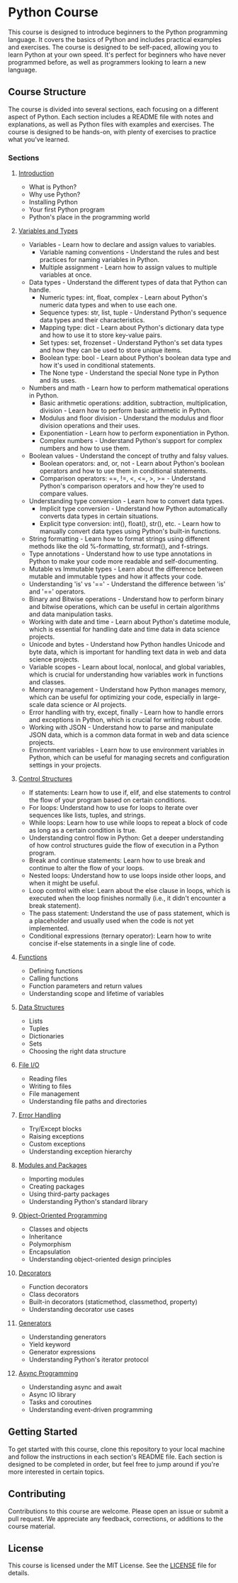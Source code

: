 # Python Course

This course is designed to introduce beginners to the Python programming language. It covers the basics of Python and includes practical examples and exercises. The course is designed to be self-paced, allowing you to learn Python at your own speed. It's perfect for beginners who have never programmed before, as well as programmers looking to learn a new language.

## Course Structure

The course is divided into several sections, each focusing on a different aspect of Python. Each section includes a README file with notes and explanations, as well as Python files with examples and exercises. The course is designed to be hands-on, with plenty of exercises to practice what you've learned.

### Sections

1. [Introduction](./introduction/README.md)
    - What is Python?
    - Why use Python?
    - Installing Python
    - Your first Python program
    - Python's place in the programming world

2. [Variables and Types](./variables_and_types/README.md)
    - Variables - Learn how to declare and assign values to variables.
        - Variable naming conventions - Understand the rules and best practices for naming variables in Python.
        - Multiple assignment - Learn how to assign values to multiple variables at once.
    - Data types - Understand the different types of data that Python can handle.
        - Numeric types: int, float, complex - Learn about Python's numeric data types and when to use each one.
        - Sequence types: str, list, tuple - Understand Python's sequence data types and their characteristics.
        - Mapping type: dict - Learn about Python's dictionary data type and how to use it to store key-value pairs.
        - Set types: set, frozenset - Understand Python's set data types and how they can be used to store unique items.
        - Boolean type: bool - Learn about Python's boolean data type and how it's used in conditional statements.
        - The None type - Understand the special None type in Python and its uses.
    - Numbers and math - Learn how to perform mathematical operations in Python.
        - Basic arithmetic operations: addition, subtraction, multiplication, division - Learn how to perform basic arithmetic in Python.
        - Modulus and floor division - Understand the modulus and floor division operations and their uses.
        - Exponentiation - Learn how to perform exponentiation in Python.
        - Complex numbers - Understand Python's support for complex numbers and how to use them.
    - Boolean values - Understand the concept of truthy and falsy values.
        - Boolean operators: and, or, not - Learn about Python's boolean operators and how to use them in conditional statements.
        - Comparison operators: ==, !=, <, <=, >, >= - Understand Python's comparison operators and how they're used to compare values.
    - Understanding type conversion - Learn how to convert data types.
        - Implicit type conversion - Understand how Python automatically converts data types in certain situations.
        - Explicit type conversion: int(), float(), str(), etc. - Learn how to manually convert data types using Python's built-in functions.
    - String formatting - Learn how to format strings using different methods like the old %-formatting, str.format(), and f-strings.
    - Type annotations - Understand how to use type annotations in Python to make your code more readable and self-documenting.
    - Mutable vs Immutable types - Learn about the difference between mutable and immutable types and how it affects your code.
    - Understanding 'is' vs '==' - Understand the difference between 'is' and '==' operators.
    - Binary and Bitwise operations - Understand how to perform binary and bitwise operations, which can be useful in certain algorithms and data manipulation tasks.
    - Working with date and time - Learn about Python's datetime module, which is essential for handling date and time data in data science projects.
    - Unicode and bytes - Understand how Python handles Unicode and byte data, which is important for handling text data in web and data science projects.
    - Variable scopes - Learn about local, nonlocal, and global variables, which is crucial for understanding how variables work in functions and classes.
    - Memory management - Understand how Python manages memory, which can be useful for optimizing your code, especially in large-scale data science or AI projects.
    - Error handling with try, except, finally - Learn how to handle errors and exceptions in Python, which is crucial for writing robust code.
    - Working with JSON - Understand how to parse and manipulate JSON data, which is a common data format in web and data science projects.
    - Environment variables - Learn how to use environment variables in Python, which can be useful for managing secrets and configuration settings in your projects.


3. [Control Structures](./control_structures/README.md)
    - If statements: Learn how to use if, elif, and else statements to control the flow of your program based on certain conditions.
    - For loops: Understand how to use for loops to iterate over sequences like lists, tuples, and strings.
    - While loops: Learn how to use while loops to repeat a block of code as long as a certain condition is true.
    - Understanding control flow in Python: Get a deeper understanding of how control structures guide the flow of execution in a Python program.
    - Break and continue statements: Learn how to use break and continue to alter the flow of your loops.
    - Nested loops: Understand how to use loops inside other loops, and when it might be useful.
    - Loop control with else: Learn about the else clause in loops, which is executed when the loop finishes normally (i.e., it didn't encounter a break statement).
    - The pass statement: Understand the use of pass statement, which is a placeholder and usually used when the code is not yet implemented.
    - Conditional expressions (ternary operator): Learn how to write concise if-else statements in a single line of code.
    
4. [Functions](./functions/README.md)
    - Defining functions
    - Calling functions
    - Function parameters and return values
    - Understanding scope and lifetime of variables

5. [Data Structures](./data_structures/README.md)
    - Lists
    - Tuples
    - Dictionaries
    - Sets
    - Choosing the right data structure

6. [File I/O](./file_io/README.md)
    - Reading files
    - Writing to files
    - File management
    - Understanding file paths and directories

7. [Error Handling](./error_handling/README.md)
    - Try/Except blocks
    - Raising exceptions
    - Custom exceptions
    - Understanding exception hierarchy

8. [Modules and Packages](./modules_and_packages/README.md)
    - Importing modules
    - Creating packages
    - Using third-party packages
    - Understanding Python's standard library

9. [Object-Oriented Programming](./oop/README.md)
    - Classes and objects
    - Inheritance
    - Polymorphism
    - Encapsulation
    - Understanding object-oriented design principles

10. [Decorators](./decorators/README.md)
    - Function decorators
    - Class decorators
    - Built-in decorators (staticmethod, classmethod, property)
    - Understanding decorator use cases

11. [Generators](./generators/README.md)
    - Understanding generators
    - Yield keyword
    - Generator expressions
    - Understanding Python's iterator protocol

12. [Async Programming](./async_programming/README.md)
    - Understanding async and await
    - Async IO library
    - Tasks and coroutines
    - Understanding event-driven programming

## Getting Started

To get started with this course, clone this repository to your local machine and follow the instructions in each section's README file. Each section is designed to be completed in order, but feel free to jump around if you're more interested in certain topics.

## Contributing

Contributions to this course are welcome. Please open an issue or submit a pull request. We appreciate any feedback, corrections, or additions to the course material.

## License

This course is licensed under the MIT License. See the [LICENSE](./LICENSE) file for details.